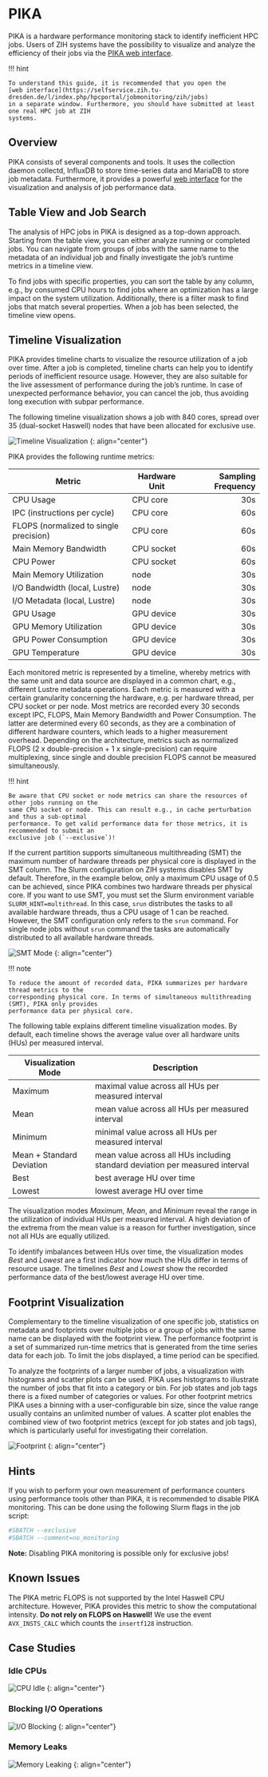 # PIKA

PIKA is a hardware performance monitoring stack to identify inefficient HPC jobs. Users of ZIH
systems have the possibility to visualize and analyze the efficiency of their jobs via the
[PIKA web interface](https://selfservice.zih.tu-dresden.de/l/index.php/hpcportal/jobmonitoring/zih/jobs).

!!! hint

    To understand this guide, it is recommended that you open the
    [web interface](https://selfservice.zih.tu-dresden.de/l/index.php/hpcportal/jobmonitoring/zih/jobs)
    in a separate window. Furthermore, you should have submitted at least one real HPC job at ZIH
    systems.

## Overview

PIKA consists of several components and tools. It uses the collection daemon collectd, InfluxDB to
store time-series data and MariaDB to store job metadata. Furthermore, it provides a powerful
[web interface](https://selfservice.zih.tu-dresden.de/l/index.php/hpcportal/jobmonitoring/zih/jobs)
for the visualization and analysis of job performance data.

## Table View and Job Search

The analysis of HPC jobs in PIKA is designed as a top-down approach. Starting from the table view,
you can either analyze running or completed jobs. You can navigate from groups of jobs with the
same name to the metadata of an individual job and finally investigate the job’s runtime metrics in
a timeline view.

To find jobs with specific properties, you can sort the table by any column, e.g., by consumed CPU
hours to find jobs where an optimization has a large impact on the system utilization. Additionally,
there is a filter mask to find jobs that match several properties. When a job has been selected, the
timeline view opens.

## Timeline Visualization

PIKA provides timeline charts to visualize the resource utilization of a job over time. After a job
is completed, timeline charts can help you to identify periods of inefficient resource usage.
However, they are also suitable for the live assessment of performance during the job’s runtime. In
case of unexpected performance behavior, you can cancel the job, thus avoiding long execution with
subpar performance.

The following timeline visualization shows a job with 840 cores, spread over 35 (dual-socket
Haswell) nodes that have been allocated for exclusive use.

![Timeline Visualization](misc/pika_timelines.png)
{: align="center"}

PIKA provides the following runtime metrics:

|Metric| Hardware Unit| Sampling Frequency|
|---|---|---:|
|CPU Usage|CPU core|30s|
|IPC (instructions per cycle)|CPU core|60s|
|FLOPS (normalized to single precision) |CPU core|60s|
|Main Memory Bandwidth|CPU socket|60s|
|CPU Power|CPU socket|60s|
|Main Memory Utilization|node|30s|
|I/O Bandwidth (local, Lustre) |node|30s|
|I/O Metadata (local, Lustre) |node|30s|
|GPU Usage|GPU device|30s|
|GPU Memory Utilization|GPU device|30s|
|GPU Power Consumption|GPU device|30s|
|GPU Temperature|GPU device|30s|

Each monitored metric is represented by a timeline, whereby metrics with the same unit and data
source are displayed in a common chart, e.g., different Lustre metadata operations. Each metric is
measured with a certain granularity concerning the hardware, e.g. per hardware thread, per CPU
socket or per node.
Most metrics are recorded every 30 seconds except IPC, FLOPS, Main Memory Bandwidth and Power
Consumption. The latter are determined every 60 seconds, as they are a combination of different
hardware counters, which leads to a higher measurement overhead. Depending on the architecture,
metrics such as normalized FLOPS (2 x double-precision + 1 x single-precision) can require multiplexing, since single and double precision FLOPS cannot be
measured simultaneously.

!!! hint

    Be aware that CPU socket or node metrics can share the resources of other jobs running on the
    same CPU socket or node. This can result e.g., in cache perturbation and thus a sub-optimal
    performance. To get valid performance data for those metrics, it is recommended to submit an
    exclusive job (`--exclusive`)!

If the current partition supports simultaneous multithreading (SMT) the maximum number of hardware
threads per physical core is displayed in the SMT column. The Slurm configuration on ZIH systems
disables SMT by default. Therefore, in the example below, only a maximum CPU usage of 0.5 can be
achieved, since PIKA combines two hardware threads per physical core. If you want to use SMT, you
must set the Slurm environment variable `SLURM_HINT=multithread`. In this case, `srun` distributes
the tasks to all available hardware threads, thus a CPU usage of 1 can be reached. However, the SMT
configuration only refers to the `srun` command. For single node jobs without `srun` command the
tasks are automatically distributed to all available hardware threads.

![SMT Mode](misc/pika_smt_2.png)
{: align="center"}

!!! note

    To reduce the amount of recorded data, PIKA summarizes per hardware thread metrics to the
    corresponding physical core. In terms of simultaneous multithreading (SMT), PIKA only provides
    performance data per physical core.

The following table explains different timeline visualization modes.
By default, each timeline shows the average value over all hardware units (HUs) per measured
interval.

|Visualization Mode| Description|
|---|---|
|Maximum |maximal value across all HUs per measured interval|
|Mean|mean value across all HUs per measured interval|
|Minimum |minimal value across all HUs per measured interval|
|Mean + Standard Deviation|mean value across all HUs including standard deviation per measured interval|
|Best|best average HU over time|
|Lowest|lowest average HU over time|

The visualization modes *Maximum*, *Mean*, and *Minimum* reveal the range in the utilization of
individual HUs per measured interval. A high deviation of the extrema from the mean value is a
reason for further investigation, since not all HUs are equally utilized.

To identify imbalances between HUs over time, the visualization modes *Best* and *Lowest* are a
first indicator how much the HUs differ in terms of resource usage. The timelines *Best* and
*Lowest* show the recorded performance data of the best/lowest average HU over time.

## Footprint Visualization

Complementary to the timeline visualization of one specific job, statistics on metadata and
footprints over multiple jobs or a group of jobs with the same name can be displayed with the
footprint view.  The performance footprint is a set of summarized run-time metrics that is generated
from the time series data for each job.  To limit the jobs displayed, a time period can be
specified.

To analyze the footprints of a larger number of jobs, a visualization with histograms and scatter
plots can be used. PIKA uses histograms to illustrate the number of jobs that fit into a category or
bin. For job states and job tags there is a fixed number of categories or values. For other
footprint metrics PIKA uses a binning with a user-configurable bin size, since the value range
usually contains an unlimited number of values.  A scatter plot enables the combined view of two
footprint metrics (except for job states and job tags), which is particularly useful for
investigating their correlation.

![Footprint](misc/pika_footprint.png)
{: align="center"}

## Hints

If you wish to perform your own measurement of performance counters using performance tools other
than PIKA, it is recommended to disable PIKA monitoring. This can be done using the following Slurm
flags in the job script:

```Bash
#SBATCH --exclusive
#SBATCH --comment=no_monitoring
```

**Note:** Disabling PIKA monitoring is possible only for exclusive jobs!

## Known Issues

The PIKA metric FLOPS is not supported by the Intel Haswell CPU architecture.
However, PIKA provides this metric to show the computational intensity.
**Do not rely on FLOPS on Haswell!** We use the event `AVX_INSTS_CALC` which counts the `insertf128`
instruction.

## Case Studies

### Idle CPUs

![CPU Idle](misc/pika_cpu_idle.png)
{: align="center"}

### Blocking I/O Operations

![I/O Blocking](misc/pika_io_block.png)
{: align="center"}

### Memory Leaks

![Memory Leaking](misc/pika_mem_leak.png)
{: align="center"}
